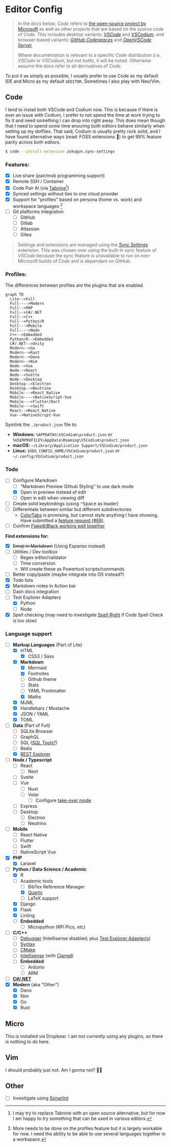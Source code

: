 # Editor Config

> In the docs below, *Code* refers to [the open-source project by Microsoft](https://github.com/microsoft/vscode) as well as other projects that are based on the source code of *Code*. This includes desktop variants: *[VSCode](https://code.visualstudio.com/)* and *[VSCodium](https://vscodium.com/)*; and browser-based variants: *[GitHub Codespaces](https://github.com/features/codespaces)* and *[OpenVSCode Server](https://github.com/gitpod-io/openvscode-server)*.
>
> Where documentation is relevant to a specific *Code* distribution (i.e. *VSCode* or *VSCodium*, but not both), it will be noted. Otherwise assume the docs refer to all derrivatives of *Code*.

To put it as simply as possible, I usually prefer to use Code as my default IDE and Micro as my default `$EDITOR`. Sometimes I also play with Neo/Vim.

## Code

I tend to install both VSCode and Codium now. This is because if there is ever an issue with Codium, I prefer to not spend the time at work trying to fix it and need something I can drop into right away. This does mean though that I need to spend some time ensuring both editors behave similarly when setting up my dotfiles. That said, Codium is usually pretty rock solid, and I have found alternative ways (read: FOSS extensions 💪) to get 99% feature parity across both editors.

```bash
$ code --install-extension zokugun.sync-settings
```

### Features:

- [x] Live share (pair/mob programming support)
- [x] Remote SSH / Container
- [x] Code Pair AI (via [Tabnine](https://www.tabnine.com/)[^pair])
- [x] Synced settings without ties to one cloud provider
- [x] Support for "profiles" based on persona (home vs. work) and workspace languages [^profiles]
- [ ] Git platforms integration
  - [ ] GitHub
  - [ ] Gitlab
  - [ ] Atlassian
  - [ ] Gitea

> Settings and extensions are managed using the [*Sync Settings*](https://open-vsx.org/extension/zokugun/sync-settings) extension. This was chosen over using the built-in sync feature of *VSCode* because the sync feature is unavailable to run on non-Microsoft builds of *Code* and is dependant on *GitHub*.

[^pair]: I may try to replace Tabnine with an open source alternative, but for now I am happy to try something that can be used in various editors.

[^profiles]: More needs to be done on the profiles feature but it is largely workable for now. I need the ability to be able to use several languages together in a workspace.

### Profiles:

The differences between profiles are the plugins that are enabled.

```mermaid
graph TD
  Lite-->Full
  Full---->Modern
  Full-->PHP
  Full-->C#/.NET
  Full-->C++
  Full-->Python/R
  Full--->Mobile
  Full---->Node
  C++-->Embedded
  Python/R-->Embedded
  C#/.NET-->Unity
  Modern-->Go
  Modern-->Rust
  Modern-->Deno
  Modern-->Nim
  Node-->Vue
  Node-->React
  Node-->Svelte
  Node-->Desktop
  Desktop-->Electron
  Desktop-->Neutrino
  Mobile--->React_Native
  Mobile---->NativeScript-Vue
  Mobile--->Flutter/Dart
  Mobile--->Swift
  React-->React_Native
  Vue-->NativeScript-Vue
```

Symlink the `./product.json` file to:

* **Windows:** `%APPDATA%\VSCodium\product.json` or `%USERPROFILE%\AppData\Roaming\VSCodium\product.json`
* **macOS:** `~/Library/Application Support/VSCodium/product.json`
* **Linux:** `$XDG_CONFIG_HOME/VSCodium/product.json` or `~/.config/VSCodium/product.json`

### Todo

- [ ] Configure Markdown
  - [ ] "Markdown Preview Github Styling" to use dark mode
  - [x] Open in preview instead of edit
  - [ ] Open in edit when viewing diff
- [ ] Create solid keybindings (using <kbd>⌃Space</kbd> as leader)
- [ ] Differentiate between similar but different subdirectories
  - [ColorTabs](https://marketplace.visualstudio.com/items?itemName=orepor.color-tabs-vscode-ext) is promising, but cannot style anything I have showing. Have submitted a [feature request (#68)](https://github.com/oreporan/color-tabs-vscode/issues/68).
- [ ] Confirm [Flake8/Black working well together](https://sbarnea.com/lint/black/)

**Find extensions for:**

- [x] ~~Emoji in Markdown~~ (Using Espanso instead)
- [ ] Utilities / Dev toolbox
  - [ ] Regex editor/validator
  - [ ] Time conversion
  - Will create these as Powertool scripts/commands
- [ ] Better copy/paste (maybe integrate into OS instead?)
- [x] Todo lists
- [x] Markdown notes in Action bar
- [ ] Dash docs integration
- [ ] Test Explorer Adapters
  - [x] Python
  - [ ] Node
- [x] Spell checking (may need to investigate [Spell Right](https://marketplace.visualstudio.com/items?itemName=ban.spellright) if Code Spell Check is too slow)

### Language support

- [ ] **Markup Languages** (Part of Lite)
  - [x] HTML
    - [x] CSS3 / Sass
  - [x] **Markdown**
    - [x] Mermaid
    - [x] Footnotes
    - [ ] Github theme <!-- Can I change theme based on git platform in current repo? -->
    - [ ] Stats <!-- Find a better word counter that ignores markup -->
    - [ ] YAML Frontmatter
    - [x] Maths
  - [x] MJML
  - [x] Handlebars / Mustache
  - [x] JSON / YAML
  - [x] TOML
- [ ] **Data** (Part of Full)
  - [ ] SQLite Browser
  - [ ] GraphQL
  - [ ] SQL ([SQL Tools?](https://vscode-sqltools.mteixeira.dev/en/home/))
  - [ ] Redis
  - [x] [REST Explorer](https://www.thunderclient.com/)
- [ ] **Node / Typescript**
  - [ ] React
    - [ ] Next
  - [ ] Svelte
  - [ ] Vue
    - [ ] Nuxt
    - [ ] Volar
      - [ ] Configure [take-over mode](https://github.com/johnsoncodehk/volar/discussions/471)
  - [ ] Express
  - [ ] Desktop
    - [ ] Electron
    - [ ] Neutrino
- [ ] **Mobile**
  - [ ] React Native
  - [ ] Flutter
  - [ ] Swift
  - [ ] NativeScript Vue
- [x] **PHP**
  - [x] Laravel
- [ ] **Python / Data Science / Academic**
  - [x] R
  - [ ] Academic tools
    - [ ] BibTex Reference Manager
    - [x] [Quarto](https://quarto.org/)
    - [ ] LaTeX support
  - [x] Django
  - [x] Flask
  - [x] Linting
  - [ ] **Embedded**
    - [ ] Micropython (RPi Pico, etc)
- [ ] **C/C++**
  - [ ] [Debugger](https://marketplace.visualstudio.com/items?itemName=ms-vscode.cpptools) (Intellisense disabled; plus [Test Explorer Adapter/s](https://github.com/hbenl/vscode-test-explorer#c))
  - [ ] [Syntax](https://marketplace.visualstudio.com/items?itemName=jeff-hykin.better-cpp-syntax)
  - [ ] [CMake](https://marketplace.visualstudio.com/items?itemName=twxs.cmake)
  - [ ] [Intellisense](https://marketplace.visualstudio.com/items?itemName=tdennis4496.cmantic) (with [Clangd](https://marketplace.visualstudio.com/items?itemName=llvm-vs-code-extensions.vscode-clangd))
  - [ ] **Embedded**
    - [ ] Arduino
    - [ ] ARM
- [ ] [**C#/.NET**](https://viatsko.github.io/awesome-vscode/#c-asp-net-and-net-core)
- [x] **Modern** (aka "Other")
  - [x] Deno
  - [x] Nim
  - [x] Go
  - [x] Rust

## Micro

This is installed via Dropbear. I am not currently using any plugins, so there is nothing to do here.

## Vim

I should probably just not. Am I gonna not? 🤷‍♂️

## Other

- [ ] Investigate using [Sonarlint](https://www.sonarsource.com/products/sonarlint/)
